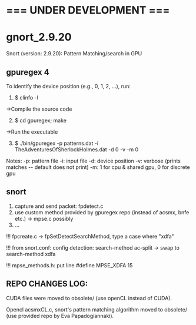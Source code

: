 # === UNDER DEVELOPMENT ===

# gnort_2.9.20
Snort (version: 2.9.20): Pattern Matching/search in GPU


## gpuregex 4

To identify the device position (e.g., 0, 1, 2, ...), run:

1) $ clinfo -l

->Compile the source code

2) $ cd gpuregex; make

->Run the executable 

3) $ ./bin/gpuregex -p patterns.dat -i TheAdventuresOfSherlockHolmes.dat -d 0 -v -m 0

Notes: 
-p: pattern file
-i: input file
-d: device position
-v: verbose (prints matches -- default does not print)
-m: 1 for cpu & shared gpu, 0 for discrete gpu

## snort

1) capture and send packet: fpdetect.c
2) use custom method provided by gpuregex repo (instead of acsmx, bnfe etc.) -> mpse.c possibly
3) ...


!!! fpcreate.c -> fpSetDetectSearchMethod, type a case where "xdfa"

!!! from snort.conf: config detection: search-method ac-split -> swap to search-method xdfa

!!! mpse_methods.h: put line #define MPSE_XDFA 15

## REPO CHANGES LOG:

CUDA files were moved to obsolete/ (use openCL instead of CUDA).

Opencl acsmxCL.c, snort's pattern matching algorithm moved to obsolete/ (use provided repo by Eva Papadogiannaki).
